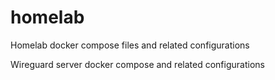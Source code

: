 # homelab
Homelab docker compose files and related configurations

Wireguard server docker compose and related configurations
